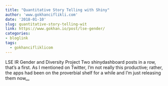 ```yaml
---
title: "Quantitative Story Telling with Shiny"
author: 'www.gokhanciflikli.com'
date: '2018-01-10'
slug: quantitative-story-telling-wit
link: https://www.gokhan.io/post/lse-gender/
categories:
- bloglink
tags:
  - gokhancifliklicom
---
```


LSE IR Gender and Diversity Project Two shinydashboard posts in a row, that’s a first. As I mentioned on Twitter, I’m not really this productive; rather, the apps had been on the proverbial shelf for a while and I’m just releasing them now[... <i class="fas fa-external-link-alt"></i>](https://www.gokhan.io/post/lse-gender/)

